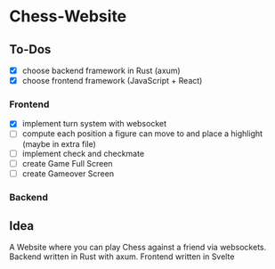 # Chess-Website

 ## To-Dos

  - [x] choose backend framework in Rust (axum)
  - [x] choose frontend framework (JavaScript + React)
  
  ### Frontend
   - [x] implement turn system with websocket
   - [ ] compute each position a figure can move to and place a highlight (maybe in extra file)
   - [ ] implement check and checkmate
   - [ ] create Game Full Screen
   - [ ] create Gameover Screen
   
  ### Backend

   

 ## Idea

  A Website where you can play Chess against a friend via websockets.
  Backend written in Rust with axum.
  Frontend written in Svelte
